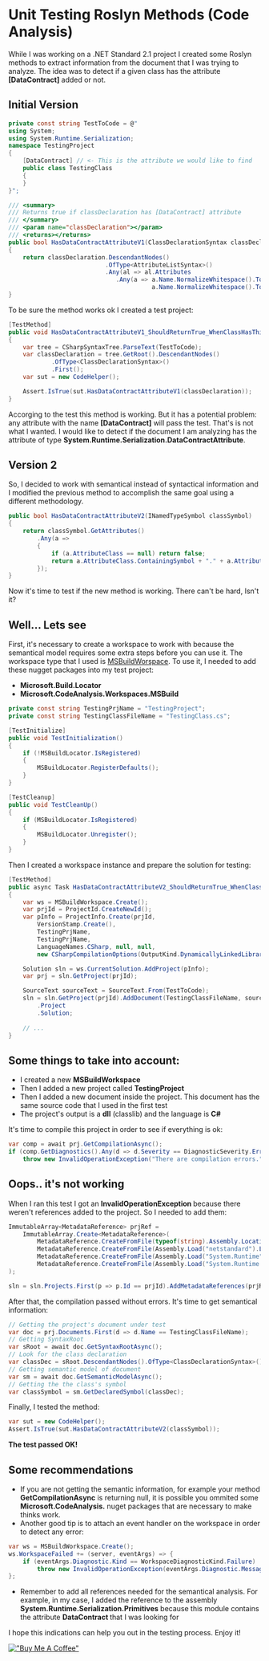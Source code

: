 # Unit Testing Roslyn Methods (Code Analysis)
While I was working on a .NET Standard 2.1 project I created some Roslyn methods to extract information from the document that I was trying to analyze. The idea was to detect if a given class has the attribute **[DataContract]** added or not.

## Initial Version

```csharp
private const string TestToCode = @"
using System;
using System.Runtime.Serialization;
namespace TestingProject
{
    [DataContract] // <- This is the attribute we would like to find
    public class TestingClass
    {
    }
}";

/// <summary>
/// Returns true if classDeclaration has [DataContract] attribute
/// </summary>
/// <param name="classDeclaration"></param>
/// <returns></returns>
public bool HasDataContractAttributeV1(ClassDeclarationSyntax classDeclaration)
{
    return classDeclaration.DescendantNodes()
                           .OfType<AttributeListSyntax>()
                           .Any(al => al.Attributes
                              .Any(a => a.Name.NormalizeWhitespace().ToFullString() == "DataContract" ||
                                        a.Name.NormalizeWhitespace().ToFullString() == "DataContractAttribute"));
}
```
To be sure the method works ok I created a test project:
```csharp
[TestMethod]
public void HasDataContractAttributeV1_ShouldReturnTrue_WhenClassHasThisAttribute()
{
    var tree = CSharpSyntaxTree.ParseText(TestToCode);
    var classDeclaration = tree.GetRoot().DescendantNodes()
            .OfType<ClassDeclarationSyntax>()
            .First();
    var sut = new CodeHelper();

    Assert.IsTrue(sut.HasDataContractAttributeV1(classDeclaration));
}
```
Accorging to the test this method is working. But it has a potential problem: any attribute with the name **[DataContract]** will pass the test. That's is not what I wanted. I would like to detect if the document I am analyzing has the attribute of type **System.Runtime.Serialization.DataContractAttribute**.
## Version 2
So, I decided to work with semantical instead of syntactical information and I modified the previous method to accomplish the same goal using a different methodology.
```csharp
public bool HasDataContractAttributeV2(INamedTypeSymbol classSymbol)
{
    return classSymbol.GetAttributes()
        .Any(a =>
        {
            if (a.AttributeClass == null) return false;
            return a.AttributeClass.ContainingSymbol + "." + a.AttributeClass.Name ==  "System.Runtime.Serialization.DataContractAttribute";
        });
}
```
Now it's time to test if the new method is working. There can't be hard, Isn't it?

## Well... Lets see
First, it's necessary to create a workspace to work with because the semantical model requires some extra steps before you can use it.
The workspace type that I used is [MSBuildWorspace](https://github.com/dotnet/roslyn/blob/main/src/Workspaces/Core/MSBuild/MSBuild/MSBuildWorkspace.cs). To use it, I needed to add these nugget packages into my test project:
- **Microsoft.Build.Locator**
- **Microsoft.CodeAnalysis.Workspaces.MSBuild**
```csharp
private const string TestingPrjName = "TestingProject";
private const string TestingClassFileName = "TestingClass.cs";

[TestInitialize]
public void TestInitialization()
{
    if (!MSBuildLocator.IsRegistered)
    {
        MSBuildLocator.RegisterDefaults();
    }
}

[TestCleanup]
public void TestCleanUp()
{
    if (MSBuildLocator.IsRegistered)
    {
        MSBuildLocator.Unregister();
    }
}
```
Then I created a workspace instance and prepare the solution for testing:
```csharp
[TestMethod]
public async Task HasDataContractAttributeV2_ShouldReturnTrue_WhenClassHasThisAttribute()
{
    var ws = MSBuildWorkspace.Create();
    var prjId = ProjectId.CreateNewId();
    var pInfo = ProjectInfo.Create(prjId,
        VersionStamp.Create(),
        TestingPrjName,
        TestingPrjName,
        LanguageNames.CSharp, null, null,
        new CSharpCompilationOptions(OutputKind.DynamicallyLinkedLibrary));

    Solution sln = ws.CurrentSolution.AddProject(pInfo);
    var prj = sln.GetProject(prjId);

    SourceText sourceText = SourceText.From(TestToCode);
    sln = sln.GetProject(prjId).AddDocument(TestingClassFileName, sourceText)
        .Project
        .Solution;
        
    // ...
}
```
## Some things to take into account:
- I created a new **MSBuildWorkspace**
- Then I added a new project called **TestingProject**
- Then I added a new document inside the project. This document has the same source code that I used in the first test
- The project's output is a **dll** (classlib) and the language is **C#**

It's time to compile this project in order to see if everything is ok:
```csharp
var comp = await prj.GetCompilationAsync();
if (comp.GetDiagnostics().Any(d => d.Severity == DiagnosticSeverity.Error))
    throw new InvalidOperationException("There are compilation errors.");
```

## Oops.. it's not working
When I ran this test I got an <strong>InvalidOperationException </strong>because there weren't references added to the project. So I needed to add them:
```csharp
ImmutableArray<MetadataReference> prjRef =
    ImmutableArray.Create<MetadataReference>(
        MetadataReference.CreateFromFile(typeof(string).Assembly.Location),
        MetadataReference.CreateFromFile(Assembly.Load("netstandard").Location),
        MetadataReference.CreateFromFile(Assembly.Load("System.Runtime").Location),
        MetadataReference.CreateFromFile(Assembly.Load("System.Runtime.Serialization.Primitives").Location)
);

sln = sln.Projects.First(p => p.Id == prjId).AddMetadataReferences(prjRef).Solution;
```
After that, the compilation passed without errors. It's time to get semantical information:
```csharp
// Getting the project's document under test
var doc = prj.Documents.First(d => d.Name == TestingClassFileName);
// Getting SyntaxRoot
var sRoot = await doc.GetSyntaxRootAsync();
// Look for the class declaration
var classDec = sRoot.DescendantNodes().OfType<ClassDeclarationSyntax>().First();
// Getting semantic model of document
var sm = await doc.GetSemanticModelAsync();
// Getting the the class's symbol
var classSymbol = sm.GetDeclaredSymbol(classDec);
```

Finally, I tested the method:
```csharp
var sut = new CodeHelper();
Assert.IsTrue(sut.HasDataContractAttributeV2(classSymbol));
```
**The test passed OK!**

## Some recommendations
- If you are not getting the semantic information, for example your method **GetCompilationAsync** is returning null, it is possible you ommited some **Microsoft.CodeAnalysis.** nuget packages that are necessary to make thinks work.
- Another good tip is to attach an event handler on the workspace in order to detect any error:
```csharp
var ws = MSBuildWorkspace.Create();
ws.WorkspaceFailed += (server, eventArgs) => {
    if (eventArgs.Diagnostic.Kind == WorkspaceDiagnosticKind.Failure) 
        throw new InvalidOperationException(eventArgs.Diagnostic.Message);
};
```
- Remember to add all references needed for the semantical analysis. For example, in my case, I added the reference to the assembly **System.Runtime.Serialization.Primitives** because this module contains the attribute <strong>DataContract </strong>that I was looking for

I hope this indications can help you out in the testing process. Enjoy it!

[!["Buy Me A Coffee"](https://www.buymeacoffee.com/assets/img/custom_images/orange_img.png)](https://www.buymeacoffee.com/pabloabbate)
